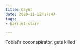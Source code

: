 ```yaml
---
title: Grynt
date: 2020-11-12T17:47
tags:
- harriet-starr

---
```


Tobial's coconspirator, gets killed
